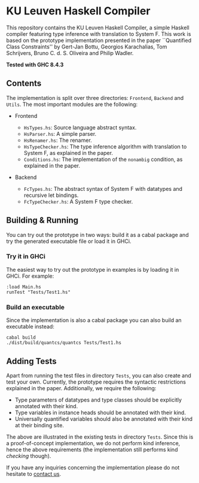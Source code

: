 # KU Leuven Haskell Compiler #

This repository contains the KU Leuven Haskell Compiler, a simple Haskell compiler featuring type inference with translation to System F. 
This work is based on the prototype implementation presented in the paper ``Quantified Class Constraints'' by Gert-Jan Bottu, Georgios Karachalias, Tom Schrijvers, Bruno C. d. S. Oliveira and Philip Wadler.

**Tested with GHC 8.4.3**

## Contents ##

The implementation is split over three directories: `Frontend`, `Backend` and `Utils`. The most important modules are the following:

  * Frontend
    + `HsTypes.hs`: Source language abstract syntax.
    + `HsParser.hs`: A simple parser.
    + `HsRenamer.hs`: The renamer.
    + `HsTypeChecker.hs`: The type inference algorithm with translation to System F, as explained in the paper.
    + `Conditions.hs`: The implementation of the `nonambig` condition, as explained in the paper.

  * Backend
    + `FcTypes.hs`: The abstract syntax of System F with datatypes and recursive let bindings.
    + `FcTypeChecker.hs`: A System F type checker.

## Building & Running ##

You can try out the prototype in two ways: build it as a cabal package and try the generated executable file or load it in GHCi.

### Try it in GHCi ###

The easiest way to try out the prototype in examples is by loading it in GHCi. For example:

    :load Main.hs
    runTest "Tests/Test1.hs"

### Build an executable ###

Since the implementation is also a cabal package you can also build an executable instead:

    cabal build
    ./dist/build/quantcs/quantcs Tests/Test1.hs

## Adding Tests ##

Apart from running the test files in directory `Tests`, you can also create and test your own. Currently, the prototype requires the syntactic restrictions explained in the paper. Additionally, we require the following:

* Type parameters of datatypes and type classes should be explicitly annotated with their kind.
* Type variables in instance heads should be annotated with their kind.
* Universally quantified variables should also be annotated with their kind at their binding site.

The above are illustrated in the existing tests in directory `Tests`. Since this is a proof-of-concept implementation, we do not perform kind inference, hence the above requirements (the implementation still performs kind *checking* though).

If you have any inquiries concerning the implementation please do not hesitate to [contact us](mailto:gertjan.bottu@kuleuven.be).

